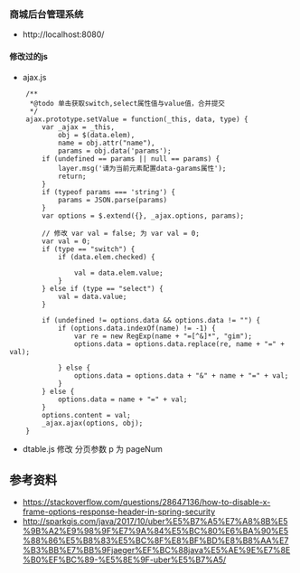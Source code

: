 ### 商城后台管理系统

- http://localhost:8080/

#### 修改过的js

- ajax.js
```
    /**
     *@todo 单击获取switch,select属性值与value值，合并提交
     */
    ajax.prototype.setValue = function(_this, data, type) {
        var _ajax = _this,
            obj = $(data.elem),
            name = obj.attr("name"),
            params = obj.data('params');
        if (undefined == params || null == params) {
            layer.msg('请为当前元素配置data-garams属性');
            return;
        }
        if (typeof params === 'string') {
            params = JSON.parse(params)
        }
        var options = $.extend({}, _ajax.options, params);
        
        // 修改 var val = false; 为 var val = 0;
        var val = 0;
        if (type == "switch") {
            if (data.elem.checked) {

                val = data.elem.value;
            }
        } else if (type == "select") {
            val = data.value;
        }

        if (undefined != options.data && options.data != "") {
            if (options.data.indexOf(name) != -1) {
                var re = new RegExp(name + "=[^&]*", "gim");
                options.data = options.data.replace(re, name + "=" + val);

            } else {
                options.data = options.data + "&" + name + "=" + val;
            }
        } else {
            options.data = name + "=" + val;
        }
        options.content = val;
        _ajax.ajax(options, obj);
    }
```

- dtable.js 修改 分页参数 p 为 pageNum

## 参考资料
- https://stackoverflow.com/questions/28647136/how-to-disable-x-frame-options-response-header-in-spring-security
- http://sparkgis.com/java/2017/10/uber%E5%B7%A5%E7%A8%8B%E5%9B%A2%E9%98%9F%E7%9A%84%E5%BC%80%E6%BA%90%E5%88%86%E5%B8%83%E5%BC%8F%E8%BF%BD%E8%B8%AA%E7%B3%BB%E7%BB%9Fjaeger%EF%BC%88java%E5%AE%9E%E7%8E%B0%EF%BC%89-%E5%8E%9F-uber%E5%B7%A5/